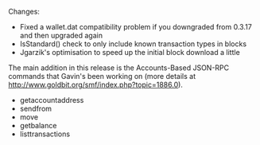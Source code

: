 Changes:
* Fixed a wallet.dat compatibility problem if you downgraded from 0.3.17 and then upgraded again
* IsStandard() check to only include known transaction types in blocks
* Jgarzik's optimisation to speed up the initial block download a little

The main addition in this release is the Accounts-Based JSON-RPC commands that Gavin's been working on (more details at http://www.goldbit.org/smf/index.php?topic=1886.0).  
* getaccountaddress
* sendfrom
* move
* getbalance
* listtransactions
